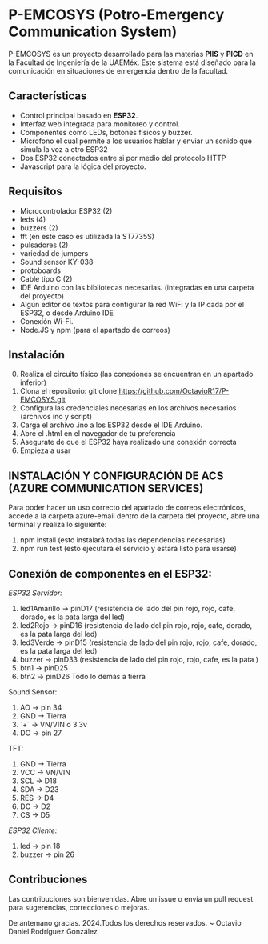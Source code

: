 # P-EMCOSYS (Potro-Emergency Communication System)

P-EMCOSYS es un proyecto desarrollado para las materias **PIIS** y **PICD** en la Facultad de Ingeniería de la UAEMéx. Este sistema está diseñado para la comunicación en situaciones de emergencia dentro de la facultad.

## Características

- Control principal basado en **ESP32**.
- Interfaz web integrada para monitoreo y control.
- Componentes como LEDs, botones físicos y buzzer.
- Microfono el cual permite a los usuarios hablar y enviar un sonido que simula la voz a otro ESP32
- Dos ESP32 conectados entre si por medio del protocolo HTTP
- Javascript para la lógica del proyecto.

## Requisitos

- Microcontrolador ESP32 (2)
- leds (4)
- buzzers (2)
- tft (en este caso es utilizada la ST7735S)
- pulsadores (2)
- variedad de jumpers
- Sound sensor KY-038
- protoboards
- Cable tipo C (2)
- IDE Arduino con las bibliotecas necesarias. (integradas en una carpeta del proyecto)
- Algún editor de textos para configurar la red WiFi y la IP dada por el ESP32, o desde Arduino IDE
- Conexión Wi-Fi.
- Node.JS y npm (para el apartado de correos)

## Instalación

0. Realiza el circuito físico (las conexiones se encuentran en un apartado inferior)
1. Clona el repositorio: git clone https://github.com/OctavioR17/P-EMCOSYS.git
2. Configura las credenciales necesarias en los archivos necesarios (archivos ino y script)
3. Carga el archivo .ino a los ESP32 desde el IDE Arduino.
4. Abre el .html en el navegador de tu preferencia
5. Asegurate de que el ESP32 haya realizado una conexión correcta
6. Empieza a usar

## INSTALACIÓN Y CONFIGURACIÓN DE ACS (AZURE COMMUNICATION SERVICES)
Para poder hacer un uso correcto del apartado de correos electrónicos, accede a la carpeta azure-email dentro de la carpeta del proyecto, abre una terminal y realiza lo siguiente: 
1. npm install (esto instalará todas las dependencias necesarias)
2. npm run test (esto ejecutará el servicio y estará listo para usarse)

## Conexión de componentes en el ESP32:

<!-- ![Guia Conexion ESP32 Servidor](multimedia/circuitoServidor.jpg "Cricuito Servidor")
![Guia Conexion ESP32 Cliente](multimedia/circuitoCliente.jpg "Cricuito Cliente") -->

*ESP32 Servidor:*
1. led1Amarillo -> pinD17 (resistencia de lado del pin rojo, rojo, cafe, dorado, es la pata larga del led)
2. led2Rojo -> pinD16 (resistencia de lado del pin rojo, rojo, cafe, dorado, es la pata larga del led)
3. led3Verde -> pinD15 (resistencia de lado del pin rojo, rojo, cafe, dorado, es la pata larga del led)
4. buzzer -> pinD33 (resistencia de lado del pin rojo, rojo, cafe, es la pata )
5. btn1 -> pinD25
6. btn2 -> pinD26
Todo lo demás a tierra

Sound Sensor:
1. AO -> pin 34
2. GND -> Tierra
3. ´+´ -> VN/VIN o 3.3v
4. DO -> pin 27

TFT:
1. GND -> Tierra
2. VCC -> VN/VIN
3. SCL -> D18
4. SDA -> D23
5. RES -> D4
6. DC -> D2
7. CS -> D5

*ESP32 Cliente:*
1. led -> pin 18
2. buzzer -> pin 26

## Contribuciones
Las contribuciones son bienvenidas. Abre un issue o envía un pull request para sugerencias, correcciones o mejoras.

De antemano gracias.
2024.Todos los derechos reservados. 
~ Octavio Daniel Rodríguez González